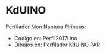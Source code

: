# KdUINO

Perfilador Mon Nantura Pirineus: 
- Codigo en: Perfil2017Uno
- Dibujos en: Perfilador KdUINO PAR
